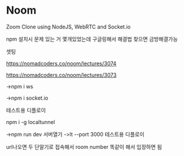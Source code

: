 # Noom

Zoom Clone using NodeJS, WebRTC and Socket.io

npm 설치시 문제 있는 거 몇개있었는데 구글링해서 해결법 찾으면 금방해결가능

셋팅

https://nomadcoders.co/noom/lectures/3074

https://nomadcoders.co/noom/lectures/3073

->npm i ws

->npm i socket.io


테스트용 디플로이

npm i -g localtunnel




->npm run dev	서버열기
->lt --port 3000	테스트용 디플로이

url나오면 두 단말기로 접속해서 room number 똑같이 해서 입장하면 됨  
